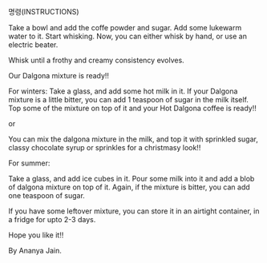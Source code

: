 명령(INSTRUCTIONS)

Take a bowl and add the coffe powder and sugar. Add some lukewarm water to it. Start whisking. Now, you can either whisk by hand, or use an electric beater. 

Whisk until a frothy and creamy consistency evolves. 

Our Dalgona mixture is ready!!

For winters:
Take a glass, and add some hot milk in it. If your Dalgona mixture is a little bitter, you can add 1 teaspoon of sugar in the milk itself. Top some of the mixture on top of it and your Hot Dalgona coffee is ready!!

or

You can mix the dalgona mixture in the milk, and top it with sprinkled sugar, classy chocolate syrup or sprinkles for a christmasy look!!

For summer:

Take a glass, and add ice cubes in it. Pour some milk into it and add a blob of dalgona mixture on top of it. Again, if the mixture is bitter, you can add one teaspoon of sugar.




If you have some leftover mixture, you can store it in an airtight container, in a fridge for upto 2-3 days. 


Hope you like it!!

By Ananya Jain. 


